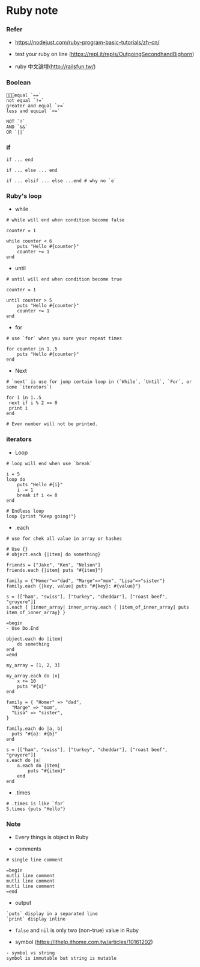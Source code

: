 # Ruby note

### Refer

- https://nodejust.com/ruby-program-basic-tutorials/zh-cn/

- test your ruby on line (https://repl.it/repls/OutgoingSecondhandBighorn)

- ruby 中文論壇(http://railsfun.tw/)

### Boolean
```
equal `==`
not equal `!=`
greater and equal `>=`
less and equial `<=`

NOT `!`
AND `&&`
OR `||`
```

### if 
```
if ... end

if ... else ... end

if ... elsif ... else ...end # why no `e`
```
### Ruby's loop
- while 
```
# while will end when condition become false

counter = 1

while counter < 6
    puts "Hello #{counter}"
    counter += 1
end
```

- until
```
# until will end when condition become true

counter = 1

until counter > 5
    puts "Hello #{counter}"
    counter += 1
end
```

- for
```
# use `for` when you sure your repeat times

for counter in 1..5
    puts "Hello #{counter}"
end
```

- Next
```
# `next` is use for jump certain loop in (`While`, `Until`, `For`, or some `iterators`)

for i in 1..5
 next if i % 2 == 0
 print i
end

# Even number will not be printed.
```

### iterators
- Loop
```
# loop will end when use `break`

i = 5
loop do
    puts "Hello #{i}"
    i -= 1
    break if i <= 0
end

# Endless loop
loop {print "Keep going!"}
```

- .each
```
# use for chek all value in array or hashes

# Use {}
# object.each {|item| do something}

friends = ["Jake", "Ken", "Nelson"]
friends.each {|item| puts "#{item}"}

family = {"Homer"=>"dad", "Marge"=>"mom", "Lisa"=>"sister"}
family.each {|key, value| puts "#{key}: #{value}"}

s = [["ham", "swiss"], ["turkey", "cheddar"], ["roast beef", "gruyere"]]
s.each { |inner_array| inner_array.each { |item_of_inner_array| puts item_of_inner_array} }

=begin
- Use Do.End

object.each do |item|
    do something
end
=end

my_array = [1, 2, 3]

my_array.each do |x|
    x += 10
    puts "#{x}"
end

family = { "Homer" => "dad",
  "Marge" => "mom",
  "Lisa" => "sister",
}
 
family.each do |a, b|
  puts "#{a}: #{b}"
end

s = [["ham", "swiss"], ["turkey", "cheddar"], ["roast beef", "gruyere"]]
s.each do |a|
    a.each do |item|
        puts "#{item}"
    end
end
```

- .times
```
# .times is like `for` 
5.times {puts "Hello"}
```

### Note

- Every things is object in Ruby

- comments
```
# single line comment

=begin
mutli line comment
mutli line comment
mutli line comment
=end
```
- output
```
`puts` display in a separated line
`print` display inline
```

- `false` and `nil` is only two (non-true) value in Ruby

- symbol (https://ithelp.ithome.com.tw/articles/10161202)
```
- symbol vs string
symbol is immutable but string is mutable

```